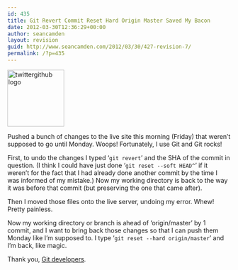 ```yaml
---
id: 435
title: Git Revert Commit Reset Hard Origin Master Saved My Bacon
date: 2012-03-30T12:36:29+00:00
author: seancamden
layout: revision
guid: http://www.seancamden.com/2012/03/30/427-revision-7/
permalink: /?p=435
---
```

[<img class="alignnone size-full wp-image-428" title="twittergithub logo" src="http://www.seancamden.com/wp-content/uploads/2012/03/twittergithub2_reasonably_small.png" alt="twittergithub logo" width="128" height="128" />](http://www.seancamden.com/wp-content/uploads/2012/03/twittergithub2_reasonably_small.png)

Pushed a bunch of changes to the live site this morning (Friday) that weren&#8217;t supposed to go until Monday. Woops! Fortunately, I use Git and Git rocks!

First, to undo the changes I typed &lsquo;`git revert`&rsquo; and the SHA of the commit in question. (I think I could have just done &lsquo;`git reset --soft HEAD^`&rsquo; if it weren&#8217;t for the fact that I had already done another commit by the time I was informed of my mistake.) Now my working directory is back to the way it was before that commit (but preserving the one that came after).

Then I moved those files onto the live server, undoing my error. Whew! Pretty painless.

Now my working directory or branch is ahead of &lsquo;origin/master&rsquo; by 1 commit, and I want to bring back those changes so that I can push them Monday like I&#8217;m supposed to. I type &lsquo;`git reset --hard origin/master`&rsquo; and I&#8217;m back, like magic.

Thank you, [Git developers](https://github.com/).